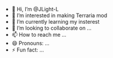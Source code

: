 - 👋 Hi, I’m @JLight-L
- 👀 I’m interested in making Terraria mod
- 🌱 I’m currently learning my insterest
- 💞️ I’m looking to collaborate on ...
- 📫 How to reach me ...
- 😄 Pronouns: ...
- ⚡ Fun fact: ...

<!---
JLight-L/JLight-L is a ✨ special ✨ repository because its `README.md` (this file) appears on your GitHub profile.
You can click the Preview link to take a look at your changes.
--->

